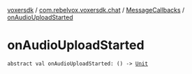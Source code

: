 [voxersdk](../../index.md) / [com.rebelvox.voxersdk.chat](../index.md) / [MessageCallbacks](index.md) / [onAudioUploadStarted](./on-audio-upload-started.md)

# onAudioUploadStarted

`abstract val onAudioUploadStarted: () -> `[`Unit`](https://kotlinlang.org/api/latest/jvm/stdlib/kotlin/-unit/index.html)